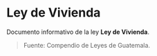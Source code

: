 # Ley de Vivienda

Documento informativo de la ley **Ley de Vivienda**.

> Fuente: Compendio de Leyes de Guatemala.